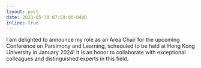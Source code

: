 ```yaml
---
layout: post
date: 2023-05-30 07:59:00-0400
inline: true
---
```



I am delighted to announce my role as an Area Chair for the upcoming Conference on Parsimony and Learning, scheduled to be held at Hong Kong University in January 2024! It is an honor to collaborate with exceptional colleagues and distinguished experts in this field.
